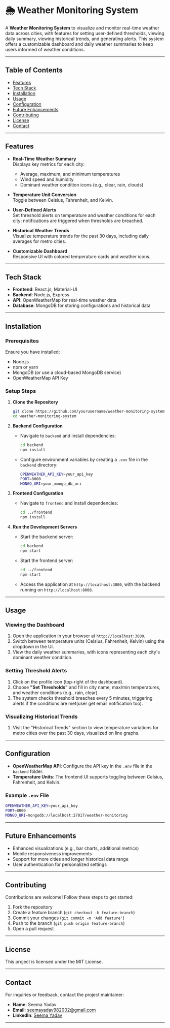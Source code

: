 # 🌦️ Weather Monitoring System

A **Weather Monitoring System** to visualize and monitor real-time weather data across cities, with features for setting user-defined thresholds, viewing daily summary, viewing historical trends, and generating alerts. This system offers a customizable dashboard and daily weather summaries to keep users informed of weather conditions.

---

## Table of Contents
- [Features](#features)
- [Tech Stack](#tech-stack)
- [Installation](#installation)
- [Usage](#usage)
- [Configuration](#configuration)
- [Future Enhancements](#future-enhancements)
- [Contributing](#contributing)
- [License](#license)
- [Contact](#contact)

---

## Features

- **Real-Time Weather Summary**  
  Displays key metrics for each city:
  - Average, maximum, and minimum temperatures
  - Wind speed and humidity
  - Dominant weather condition icons (e.g., clear, rain, clouds)

- **Temperature Unit Conversion**  
  Toggle between Celsius, Fahrenheit, and Kelvin.

- **User-Defined Alerts**  
  Set threshold alerts on temperature and weather conditions for each city; notifications are triggered when thresholds are breached.

- **Historical Weather Trends**  
  Visualize temperature trends for the past 30 days, including daily averages for metro cities.

- **Customizable Dashboard**  
  Responsive UI with colored temperature cards and weather icons.

---

## Tech Stack

- **Frontend**: React.js, Material-UI
- **Backend**: Node.js, Express
- **API**: OpenWeatherMap for real-time weather data
- **Database**: MongoDB for storing configurations and historical data

---

## Installation

### Prerequisites

Ensure you have installed:
- Node.js
- npm or yarn
- MongoDB (or use a cloud-based MongoDB service)
- OpenWeatherMap API Key

### Setup Steps

1. **Clone the Repository**  
   ```bash
   git clone https://github.com/yourusername/weather-monitoring-system.git
   cd weather-monitoring-system
   ```

2. **Backend Configuration**  
   - Navigate to `backend` and install dependencies:
     ```bash
     cd backend
     npm install
     ```
   - Configure environment variables by creating a `.env` file in the `backend` directory:
     ```bash
     OPENWEATHER_API_KEY=your_api_key
     PORT=8000
     MONGO_URI=your_mongo_db_uri
     ```

3. **Frontend Configuration**  
   - Navigate to `frontend` and install dependencies:
     ```bash
     cd ../frontend
     npm install
     ```

4. **Run the Development Servers**  
   - Start the backend server:
     ```bash
     cd backend
     npm start
     ```
   - Start the frontend server:
     ```bash
     cd ../frontend
     npm start
     ```

   - Access the application at `http://localhost:3000`, with the backend running on `http://localhost:8000`.

---

## Usage

### Viewing the Dashboard
1. Open the application in your browser at `http://localhost:3000`.
2. Switch between temperature units (Celsius, Fahrenheit, Kelvin) using the dropdown in the UI.
3. View the daily weather summaries, with icons representing each city's dominant weather condition.

### Setting Threshold Alerts
1. Click on the profile icon (top-right of the dashboard).
2. Choose **"Set Thresholds"** and fill in city name, max/min temperatures, and weather conditions (e.g., rain, clear).
3. The system checks threshold breaches every 5 minutes, triggering alerts if the conditions are met(user get email notification too).

### Visualizing Historical Trends
1. Visit the "Historical Trends" section to view temperature variations for metro cities over the past 30 days, visualized on line graphs.

---

## Configuration

- **OpenWeatherMap API**: Configure the API key in the `.env` file in the `backend` folder.
- **Temperature Units**: The frontend UI supports toggling between Celsius, Fahrenheit, and Kelvin.

### Example `.env` File

```bash
OPENWEATHER_API_KEY=your_api_key
PORT=8000
MONGO_URI=mongodb://localhost:27017/weather-monitoring
```

---

## Future Enhancements

- Enhanced visualizations (e.g., bar charts, additional metrics)
- Mobile responsiveness improvements
- Support for more cities and longer historical data range
- User authentication for personalized settings

---

## Contributing

Contributions are welcome! Follow these steps to get started:
1. Fork the repository
2. Create a feature branch (`git checkout -b feature-branch`)
3. Commit your changes (`git commit -m 'Add feature'`)
4. Push to the branch (`git push origin feature-branch`)
5. Open a pull request

---

## License

This project is licensed under the MIT License.

---

## Contact

For inquiries or feedback, contact the project maintainer:

- **Name**: Seema Yadav
- **Email**: seemayadav982002@gmail.com
- **LinkedIn**: [Seema Yadav](https://www.linkedin.com/in/seemayadav09/)

---
